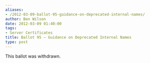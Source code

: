 ```yaml
---
aliases:
- /2012-03-09-ballot-95-guidance-on-deprecated-internal-names/
author: Ben Wilson
date: 2012-03-09 01:40:00
tags:
- Server Certificates
title: Ballot 95 – Guidance on Deprecated Internal Names
type: post
---
```


This ballot was withdrawn.